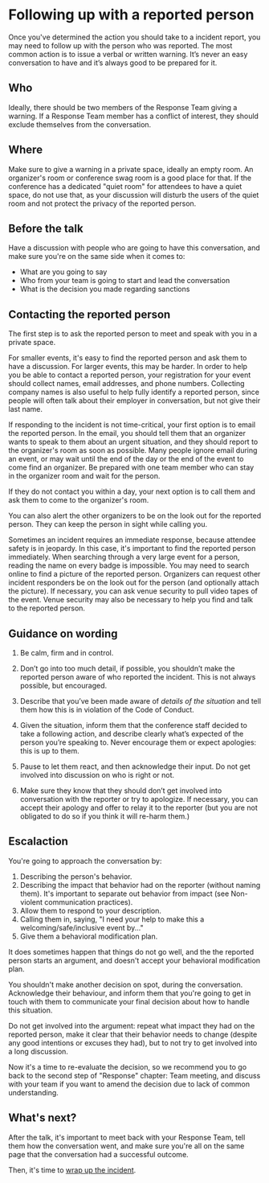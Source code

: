 # Following up with a reported person

Once you've determined the action you should take to a incident report,
you may need to follow up with the person who was reported.
The most common action is to issue a verbal or written warning.
It’s never an easy conversation to have and it’s always good to be prepared for it.

## Who

Ideally, there should be two members of the Response Team giving a warning.
If a Response Team member has a conflict of interest, they should exclude
themselves from the conversation.

## Where

Make sure to give a warning in a private space, ideally an empty room.
An organizer's room or conference swag room is a good place for that.
If the conference has a dedicated "quiet room" for attendees to have a quiet space, do not use that, as your discussion will disturb the users of the quiet room and not protect the privacy of the reported person.

## Before the talk

Have a discussion with people who are going to have this conversation, and make sure you're
on the same side when it comes to:

- What are you going to say
- Who from your team is going to start and lead the conversation
- What is the decision you made regarding sanctions

## Contacting the reported person

The first step is to ask the reported person to meet and speak with you in a private space.

For smaller events, it's easy to find the reported person and ask them to have a discussion.
For larger events, this may be harder.
In order to help you be able to contact a reported person, your registration for your event should collect names, email addresses, and phone numbers.
Collecting company names is also useful to help fully identify a reported person, since people will often talk about their employer in conversation, but not give their last name.

If responding to the incident is not time-critical, your first option is to email the reported person.
In the email, you should tell them that an organizer wants to speak to them about an urgent situation, and they should report to the organizer's room as soon as possible.
Many people ignore email during an event, or may wait until the end of the day or the end of the event to come find an organizer.
Be prepared with one team member who can stay in the organizer room and wait for the person.

If they do not contact you within a day, your next option is to call them and ask them to come to the organizer's room.

You can also alert the other organizers to be on the look out for the reported person.
They can keep the person in sight while calling you.

Sometimes an incident requires an immediate response, because attendee safety is in jeopardy.
In this case, it's important to find the reported person immediately.
When searching through a very large event for a person, reading the name on every badge is impossible.
You may need to search online to find a picture of the reported person.
Organizers can request other incident responders be on the look out for the person (and optionally attach the picture).
If necessary, you can ask venue security to pull video tapes of the event.
Venue security may also be necessary to help you find and talk to the reported person.

## Guidance on wording

1. Be calm, firm and in control.

2. Don’t go into too much detail, if possible, you shouldn’t make the reported person aware
 of who reported the incident. This is not always possible, but encouraged.

3. Describe that you’ve been made aware of *details of the situation* and tell them
 how this is in violation of the Code of Conduct.

4. Given the situation, inform them that the conference staff decided to take a following action,
and describe clearly what’s expected of the person you’re speaking to. Never encourage them
or expect apologies: this is up to them.

5. Pause to let them react, and then acknowledge their input. Do not get involved
 into discussion on who is right or not.

6. Make sure they know that they should don’t get involved into conversation with the
 reporter or try to apologize. If necessary, you can accept their apology and offer to
 relay it to the reporter (but you are not obligated to do so if you think it will re-harm them.)

## Escalaction

You're going to approach the conversation by:

1. Describing the person's behavior.
2. Describing the impact that behavior had on the reporter (without naming them). It's important to separate out behavior from impact (see Non-violent communication practices).
3. Allow them to respond to your description.
4. Calling them in, saying, "I need your help to make this a welcoming/safe/inclusive event by..."
5. Give them a behavioral modification plan.

It does sometimes happen that things do not go well, and the the
reported person starts an argument, and doesn't accept your behavioral modification plan.

You shouldn't make another decision on spot, during the conversation. Acknowledge
their behaviour, and inform them that you're going to get in touch with them to
communicate your final decision about how to handle this situation.

Do not get involved into the argument: repeat what impact they had on the reported person,
make it clear that their behavior needs to change
(despite any good intentions or excuses they had),
but to not try to get involved into a long discussion.

Now it's a time to re-evaluate the decision, so we recommend you to go back to the
second step of "Response" chapter: Team meeting, and discuss with your team if you
want to amend the decision due to lack of common understanding.

## What's next?

After the talk, it's important to meet back with your Response Team, tell them
how the conversation went, and make sure you're all on the same page that the
conversation had a successful outcome.

Then, it's time to [wrap up the incident]().
